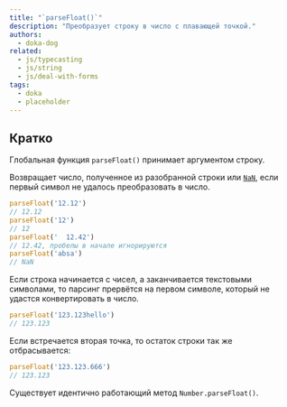 ```yaml
---
title: "`parseFloat()`"
description: "Преобразует строку в число с плавающей точкой."
authors:
  - doka-dog
related:
  - js/typecasting
  - js/string
  - js/deal-with-forms
tags:
  - doka
  - placeholder
---
```


## Кратко

Глобальная функция `parseFloat()` принимает аргументом строку.

Возвращает число, полученное из разобранной строки или [`NaN`](/js/number/#specialnye-znacheniya), если первый символ не удалось преобразовать в число.

```js
parseFloat('12.12')
// 12.12
parseFloat('12')
// 12
parseFloat('  12.42')
// 12.42, пробелы в начале игнорируются
parseFloat('absa')
// NaN
```

Если строка начинается с чисел, а заканчивается текстовыми символами, то парсинг прервётся на первом символе, который не удастся конвертировать в число.

```js
parseFloat('123.123hello')
// 123.123
```

Если встречается вторая точка, то остаток строки так же отбрасывается:

```js
parseFloat('123.123.666')
// 123.123
```

Существует идентично работающий метод `Number.parseFloat()`.
